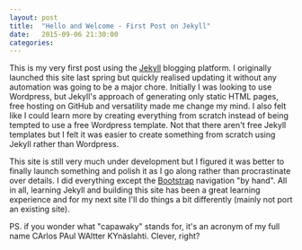 ```yaml
---
layout: post
title:  "Hello and Welcome - First Post on Jekyll"
date:   2015-09-06 21:30:00
categories: 
---
```


This is my very first post using the [Jekyll][jekyll] blogging platform. I originally launched this site last spring but quickly realised updating it without any automation was going to be a major chore. Initially I was looking to use Wordpress, but Jekyll's approach of generating only static HTML pages, free hosting on GitHub and versatility made me change my mind. I also felt like I could learn more by creating everything from scratch instead of being tempted to use a free Wordpress template. Not that there aren't free Jekyll templates but I felt it was easier to create something from scratch using Jekyll rather than Wordpress.

This site is still very much under development but I figured it was better to finally launch something and polish it as I go along rather than procrastinate over details. I did everything except the [Bootstrap][bootstrap] navigation "by hand". All in all, learning Jekyll and building this site has been a great learning experience and for my next site I'll do things a bit differently (mainly not port an existing site). 

PS. if you wonder what "capawaky" stands for, it's an acronym of my full name CArlos PAul WAltter KYnäslahti. Clever, right? 

[jekyll]:      http://jekyllrb.com
[bootstrap]:	http://www.getbootstrap.com
